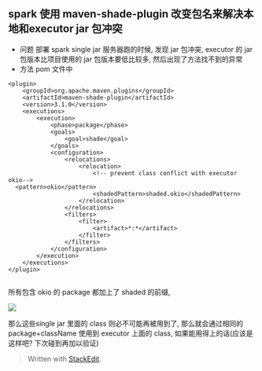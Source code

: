 ## spark 使用 maven-shade-plugin 改变包名来解决本地和executor jar 包冲突
* 问题
部署 spark single jar 服务器跑的时候, 发现 jar 包冲突, executor 的 jar 包版本比项目使用的 jar 包版本要低比较多, 然后出现了方法找不到的异常
* 方法
pom 文件中
```
<plugin>  
    <groupId>org.apache.maven.plugins</groupId>  
    <artifactId>maven-shade-plugin</artifactId>  
    <version>3.1.0</version>  
    <executions>  
        <execution>  
            <phase>package</phase>  
            <goals>  
                <goal>shade</goal>  
            </goals>  
            <configuration>  
                <relocations>  
                    <relocation>  
                        <!-- prevent class conflict with executor okio-->  
  <pattern>okio</pattern>  
                        <shadedPattern>shaded.okio</shadedPattern>  
                    </relocation>  
                </relocations>  
                <filters>  
                    <filter>  
                        <artifact>*:*</artifact>  
                    </filter>  
                </filters>  
            </configuration>  
        </execution>  
    </executions>  
</plugin>


```
所有包含 okio 的 package 都加上了 shaded 的前缀, 

![](https://drive.google.com/uc?id=15cWOBVYj1wq0yFSozsqbPtaVp9_8LzB2)

那么这些single jar 里面的 class 则必不可能再被用到了, 那么就会通过相同的 package+className 使用到 executor 上面的 class, 如果能用得上的话(应该是这样吧? 下次碰到再加以验证) 

> Written with [StackEdit](https://stackedit.io/).
<!--stackedit_data:
eyJoaXN0b3J5IjpbMTg1MjA3MzcwMV19
-->